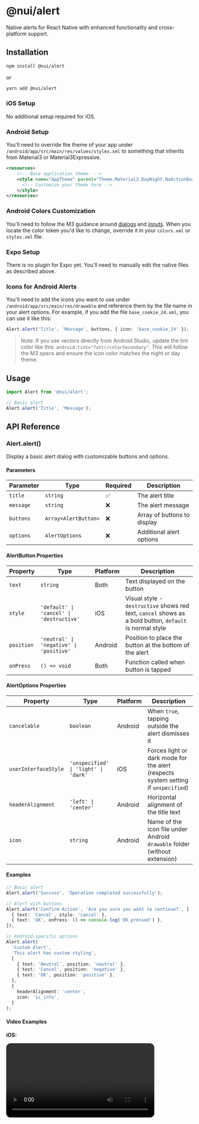 # @nui/alert

Native alerts for React Native with enhanced functionality and cross-platform support.

## Installation

```bash
npm install @nui/alert
```

or

```bash
yarn add @nui/alert
```

### iOS Setup

No additional setup required for iOS.

### Android Setup

You'll need to override the theme of your app under `/android/app/src/main/res/values/styles.xml` to something that inherits from Material3 or Material3Expressive.

```xml
<resources>
    <!-- Base application theme. -->
    <style name="AppTheme" parent="Theme.Material3.DayNight.NoActionBar">
      <!-- Customize your theme here -->
    </style>
</resources>
```

### Android Colors Customization

You'll need to follow the M3 guidance around [dialogs](https://m3.material.io/components/dialogs/specs) and [inputs](https://m3.material.io/components/text-fields/specs). When you locate the color token you'd like to change, override it in your `colors.xml` or `styles.xml` file.

### Expo Setup

There is no plugin for Expo yet. You'll need to manually edit the native files as described above.

### Icons for Android Alerts

You'll need to add the icons you want to use under `/android/app/src/main/res/drawable` and reference them by the file name in your alert options. For example, if you add the file `base_cookie_24.xml`, you can use it like this:

```typescript
Alert.alert('Title', 'Message', buttons, { icon: 'base_cookie_24' });
```

> Note: If you use vectors directly from Android Studio, update the tint color like this: `android:tint="?attr/colorSecondary"`. This will follow the M3 specs and ensure the icon color matches the night or day theme.

## Usage

```typescript
import Alert from '@nui/alert';

// Basic alert
Alert.alert('Title', 'Message');
```

## API Reference

### Alert.alert()

Display a basic alert dialog with customizable buttons and options.

#### Parameters

| Parameter | Type                 | Required | Description                 |
| --------- | -------------------- | -------- | --------------------------- |
| `title`   | `string`             | ✅       | The alert title             |
| `message` | `string`             | ❌       | The alert message           |
| `buttons` | `Array<AlertButton>` | ❌       | Array of buttons to display |
| `options` | `AlertOptions`       | ❌       | Additional alert options    |

#### AlertButton Properties

| Property   | Type                                     | Platform | Description                                                                                             |
| ---------- | ---------------------------------------- | -------- | ------------------------------------------------------------------------------------------------------- |
| `text`     | `string`                                 | Both     | Text displayed on the button                                                                            |
| `style`    | `'default' \| 'cancel' \| 'destructive'` | iOS      | Visual style - `destructive` shows red text, `cancel` shows as a bold button, `default` is normal style |
| `position` | `'neutral' \| 'negative' \| 'positive'`  | Android  | Position to place the button at the bottom of the alert                                                 |
| `onPress`  | `() => void`                             | Both     | Function called when button is tapped                                                                   |

#### AlertOptions Properties

| Property             | Type                                 | Platform | Description                                                                        |
| -------------------- | ------------------------------------ | -------- | ---------------------------------------------------------------------------------- |
| `cancelable`         | `boolean`                            | Android  | When `true`, tapping outside the alert dismisses it                                |
| `userInterfaceStyle` | `'unspecified' \| 'light' \| 'dark'` | iOS      | Forces light or dark mode for the alert (respects system setting if `unspecified`) |
| `headerAlignment`    | `'left' \| 'center'`                 | Android  | Horizontal alignment of the title text                                             |
| `icon`               | `string`                             | Android  | Name of the icon file under Android `drawable` folder (without extension)          |

#### Examples

```typescript
// Basic alert
Alert.alert('Success', 'Operation completed successfully');

// Alert with buttons
Alert.alert('Confirm Action', 'Are you sure you want to continue?', [
  { text: 'Cancel', style: 'cancel' },
  { text: 'OK', onPress: () => console.log('OK pressed') },
]);

// Android-specific options
Alert.alert(
  'Custom Alert',
  'This alert has custom styling',
  [
    { text: 'Neutral', position: 'neutral' },
    { text: 'Cancel', position: 'negative' },
    { text: 'OK', position: 'positive' },
  ],
  {
    headerAlignment: 'center',
    icon: 'ic_info',
  }
);
```

#### Video Examples

**iOS:**

<video src="./videos/ios-alert.mp4" controls style="width: 100%; max-width: 400px; border-radius: 12px; margin-bottom: 20px;" />

**Android:**

<video src="./videos/android-alert.mov" controls style="width: 100%; max-width: 400px; border-radius: 12px; margin-bottom: 20px;" />

---

### Alert.prompt()

Display a prompt dialog with text input capabilities.

#### Parameters

| Parameter      | Type                  | Required | Description                         |
| -------------- | --------------------- | -------- | ----------------------------------- |
| `title`        | `string`              | ✅       | The prompt title                    |
| `message`      | `string`              | ❌       | The prompt message                  |
| `buttons`      | `Array<PromptButton>` | ❌       | Array of buttons to display         |
| `type`         | `PromptType`          | ❌       | Input type (default: 'plain-text')  |
| `defaultValue` | `string`              | ❌       | Default input value (iOS only)      |
| `keyboardType` | `string`              | ❌       | Keyboard type to display (iOS only) |
| `options`      | `PromptOptions`       | ❌       | Additional prompt options           |

#### PromptButton Properties

| Property      | Type                                     | Platform | Description                                                                                             |
| ------------- | ---------------------------------------- | -------- | ------------------------------------------------------------------------------------------------------- |
| `text`        | `string`                                 | Both     | Text displayed on the button                                                                            |
| `style`       | `'default' \| 'cancel' \| 'destructive'` | Both     | Visual style - `destructive` shows red text, `cancel` shows as cancel button, `default` is normal style |
| `position`    | `'neutral' \| 'negative' \| 'positive'`  | Android  | Position to place the button at the bottom of the alert                                                 |
| `placeholder` | `string`                                 | Android  | Hint text shown in empty input fields                                                                   |
| `onPress`     | `(value: ReturnValue) => void`           | Both     | Function called when button is tapped, receives the entered text/credentials                            |

#### PromptType Options

- `'plain-text'` - Single text input
- `'secure-text'` - Password input
- `'login-password'` - Login and password inputs

#### ReturnValue

- `'plain-text'` - `string`
- `'secure-text'` - `string`
- `'login-password'` - `{ 'login': string, 'password': string }`

#### PromptOptions Properties

| Property             | Type                                 | Platform | Description                                                                                |
| -------------------- | ------------------------------------ | -------- | ------------------------------------------------------------------------------------------ |
| `cancelable`         | `boolean`                            | Android  | When `true`, tapping outside the prompt dismisses it                                       |
| `userInterfaceStyle` | `'unspecified' \| 'light' \| 'dark'` | iOS      | Forces light or dark mode for the prompt (respects system setting if `unspecified`)        |
| `headerAlignment`    | `'left' \| 'center'`                 | Android  | Horizontal alignment of the title text                                                     |
| `onDismiss`          | `(value: ReturnValue) => void`       | Android  | Called when prompt is dismissed without pressing a button (e.g., back button, outside tap) |
| `placeholder`        | `string`                             | Android  | Hint text shown in empty input fields                                                      |

#### Examples

```typescript
// Basic prompt
Alert.prompt('Enter Name', 'Please enter your name:', [
  { text: 'Cancel', style: 'cancel', position: 'negative' },
  {
    text: 'OK',
    position: 'positive',
    onPress: (value) => console.log('Entered:', value),
  },
]);

// Secure text prompt
Alert.prompt(
  'Enter Password',
  'Please enter your password:',
  [
    { text: 'Cancel', style: 'cancel', position: 'negative' },
    {
      text: 'Login',
      position: 'positive',
      onPress: (value) => console.log('Password:', value),
    },
  ],
  'secure-text'
);

// Login-password prompt
Alert.prompt(
  'Login',
  'Please enter your credentials:',
  [
    { text: 'Cancel', style: 'cancel', position: 'negative' },
    {
      text: 'Login',
      position: 'positive',
      onPress: (value) => {
        if (typeof value === 'object') {
          console.log('Login:', value.login, 'Password:', value.password);
        }
      },
    },
  ],
  'login-password'
);
```

#### Video Examples

**iOS:**

<video src="./videos/ios-prompt.mp4" controls style="width: 100%; max-width: 400px; border-radius: 12px; margin-bottom: 20px;" />

**Android:**

<video src="./videos/android-prompt.mov" controls style="width: 100%; max-width: 400px; border-radius: 12px; margin-bottom: 20px;" />

---

### Alert.items()

Display a list of selectable items.

#### Parameters

| Parameter | Type                | Required | Description               |
| --------- | ------------------- | -------- | ------------------------- |
| `title`   | `string`            | ❌       | The items dialog title    |
| `items`   | `Array<ItemButton>` | ❌       | Array of items to display |
| `options` | `ItemOptions`       | ❌       | Additional items options  |

#### ItemButton Properties

| Property  | Type                                     | Platform | Description                                                             |
| --------- | ---------------------------------------- | -------- | ----------------------------------------------------------------------- |
| `text`    | `string`                                 | Both     | Text displayed for the item                                             |
| `style`   | `'default' \| 'cancel' \| 'destructive'` | iOS      | Visual style - `destructive` shows red text, others show normal styling |
| `onPress` | `() => void`                             | Both     | Function called when item is selected                                   |

#### ItemOptions Properties

| Property             | Type                                 | Platform | Description                                                                               |
| -------------------- | ------------------------------------ | -------- | ----------------------------------------------------------------------------------------- |
| `cancelable`         | `boolean`                            | Both     | Whether tapping outside dismisses the dialog (default: `false` on Android, `true` on iOS) |
| `userInterfaceStyle` | `'unspecified' \| 'light' \| 'dark'` | iOS      | Forces light or dark mode for the dialog (respects system setting if `unspecified`)       |
| `headerAlignment`    | `'left' \| 'center'`                 | Android  | Horizontal alignment of the title text                                                    |
| `message`            | `string`                             | iOS      | Subtitle text shown below the title                                                       |
| `cancelButtonText`   | `string`                             | Both     | Text for the cancel/dismiss button                                                        |
| `presentation`       | `'alert' \| 'sheet'`                 | iOS      | Display as centered alert or bottom sheet                                                 |

#### Examples

```typescript
// Basic items list
Alert.items('Choose Option', [
  { text: 'Option 1', onPress: () => console.log('Option 1') },
  { text: 'Option 2', onPress: () => console.log('Option 2') },
  { text: 'Option 3', onPress: () => console.log('Option 3') },
]);

// Items with custom options
Alert.items(
  'Actions',
  [
    { text: 'Edit', onPress: () => console.log('Edit') },
    { text: 'Share', onPress: () => console.log('Share') },
    {
      text: 'Delete',
      style: 'destructive',
      onPress: () => console.log('Delete'),
    },
  ],
  {
    message: 'Choose an action to perform',
    cancelButtonText: 'Close',
    presentation: 'sheet', // iOS only
  }
);
```

#### Video Examples

**iOS:**

<video src="./videos/ios-items.mp4" controls style="width: 100%; max-width: 400px; border-radius: 12px; margin-bottom: 20px;" />

**Android:**

<video src="./videos/android-items.mov" controls style="width: 100%; max-width: 400px; border-radius: 12px; margin-bottom: 20px;" />

---

### Alert.singleChoice()

#### Android ONLY ‼️

Display a single-choice selection dialog with radio buttons.

#### Parameters

| Parameter | Type                        | Required | Description             |
| --------- | --------------------------- | -------- | ----------------------- |
| `title`   | `string`                    | ✅       | The dialog title        |
| `buttons` | `Array<SingleChoiceButton>` | ✅       | Array of choice options |
| `options` | `SingleChoiceOptions`       | ❌       | Additional options      |

#### SingleChoiceButton Properties

| Property          | Type      | Platform | Description                                                  |
| ----------------- | --------- | -------- | ------------------------------------------------------------ |
| `text`            | `string`  | Android  | Label text shown next to the radio button                    |
| `value`           | `string`  | Android  | Unique identifier returned when this option is selected      |
| `defaultSelected` | `boolean` | Android  | Whether this option should be pre-selected when dialog opens |

#### SingleChoiceOptions Properties

| Property          | Type                                                           | Platform | Description                                                              |
| ----------------- | -------------------------------------------------------------- | -------- | ------------------------------------------------------------------------ |
| `cancelable`      | `boolean`                                                      | Android  | When `true`, tapping outside the dialog dismisses it                     |
| `headerAlignment` | `'left' \| 'center'`                                           | Android  | Horizontal alignment of the title text                                   |
| `positive`        | `{ text: string; onPress?: (selectedValue?: string) => void }` | Android  | Button to show in the positive position in the alert (right most button) |
| `negative`        | `{ text: string; onPress?: (selectedValue?: string) => void }` | Android  | Button to show next to the positive button (center button)               |
| `neutral`         | `{ text: string; onPress?: (selectedValue?: string) => void }` | Android  | Button to show in the neutral position (left most button)                |
| `onDismiss`       | `(selectedValue?: string) => void`                             | Android  | Called when dialog is dismissed without pressing a button                |

#### Examples

```typescript
// Basic single choice
Alert.singleChoice(
  'Choose Size',
  [
    { text: 'Small', value: 'S' },
    { text: 'Medium', value: 'M', defaultSelected: true },
    { text: 'Large', value: 'L' },
    { text: 'Extra Large', value: 'XL' },
  ],
  {
    positive: {
      text: 'OK',
      onPress: (selectedValue) => console.log('Selected:', selectedValue),
    },
    negative: {
      text: 'Cancel',
    },
  }
);
```

#### Video Examples

**Android:**

<video src="./videos/android-single-item.mov" controls style="width: 100%; max-width: 400px; border-radius: 12px; margin-bottom: 20px;" />

---

### Alert.multiChoice()

#### Android ONLY ‼️

Display a multi-choice selection dialog with checkboxes.

#### Parameters

| Parameter | Type                       | Required | Description             |
| --------- | -------------------------- | -------- | ----------------------- |
| `title`   | `string`                   | ✅       | The dialog title        |
| `items`   | `Array<MultiChoiceButton>` | ✅       | Array of choice options |
| `options` | `MultiChoiceOptions`       | ❌       | Additional options      |

#### MultiChoiceButton Properties

| Property          | Type      | Platform | Description                                                              |
| ----------------- | --------- | -------- | ------------------------------------------------------------------------ |
| `text`            | `string`  | Android  | Label text shown next to the checkbox                                    |
| `value`           | `string`  | Android  | Unique identifier included in results array when this option is selected |
| `defaultSelected` | `boolean` | Android  | Whether this option should be pre-checked when dialog opens              |

#### MultiChoiceOptions Properties

| Property          | Type                                                              | Platform | Description                                                                           |
| ----------------- | ----------------------------------------------------------------- | -------- | ------------------------------------------------------------------------------------- |
| `cancelable`      | `boolean`                                                         | Android  | When `true`, tapping outside the dialog dismisses it                                  |
| `headerAlignment` | `'left' \| 'center'`                                              | Android  | Horizontal alignment of the title text                                                |
| `positive`        | `{ text: string; onPress?: (selectedValues?: string[]) => void }` | Android  | Button to show in the positive position in the alert (right most button)              |
| `negative`        | `{ text: string; onPress?: (selectedValues?: string[]) => void }` | Android  | Button to show next to the positive button (center button)                            |
| `neutral`         | `{ text: string; onPress?: (selectedValues?: string[]) => void }` | Android  | Button to show in the neutral position (left most button)                             |
| `onDismiss`       | `(selectedValues?: string[]) => void`                             | Android  | Called when dialog is dismissed without pressing a button, receives current selection |

#### Examples

```typescript
// Basic multi choice
Alert.multiChoice(
  'Select Features',
  [
    { text: 'Push Notifications', value: 'push', defaultSelected: true },
    { text: 'Email Updates', value: 'email' },
    { text: 'SMS Alerts', value: 'sms' },
    { text: 'In-App Messages', value: 'in_app', defaultSelected: true },
  ],
  {
    positive: {
      text: 'Save',
      onPress: (selectedValues) =>
        console.log('Selected features:', selectedValues),
    },
    negative: {
      text: 'Cancel',
    },
    neutral: {
      text: 'Select All',
      onPress: (selectedValues) =>
        console.log('Current selection:', selectedValues),
    },
  }
);
```

#### Video Examples

**Android:**

<video src="./videos/android-multi-item.mov" controls style="width: 100%; max-width: 400px; border-radius: 12px; margin-bottom: 20px;" />
